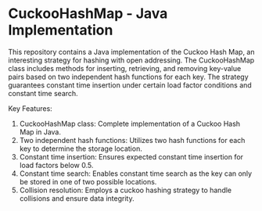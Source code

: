 # CuckooHashMap - Java Implementation

This repository contains a Java implementation of the Cuckoo Hash Map, an interesting strategy for hashing with open addressing. The CuckooHashMap class includes methods for inserting, retrieving, and removing key-value pairs based on two independent hash functions for each key. The strategy guarantees constant time insertion under certain load factor conditions and constant time search.

Key Features:
1) CuckooHashMap class: Complete implementation of a Cuckoo Hash Map in Java.
2) Two independent hash functions: Utilizes two hash functions for each key to determine the storage location.
3) Constant time insertion: Ensures expected constant time insertion for load factors below 0.5.
4) Constant time search: Enables constant time search as the key can only be stored in one of two possible locations.
5) Collision resolution: Employs a cuckoo hashing strategy to handle collisions and ensure data integrity.
